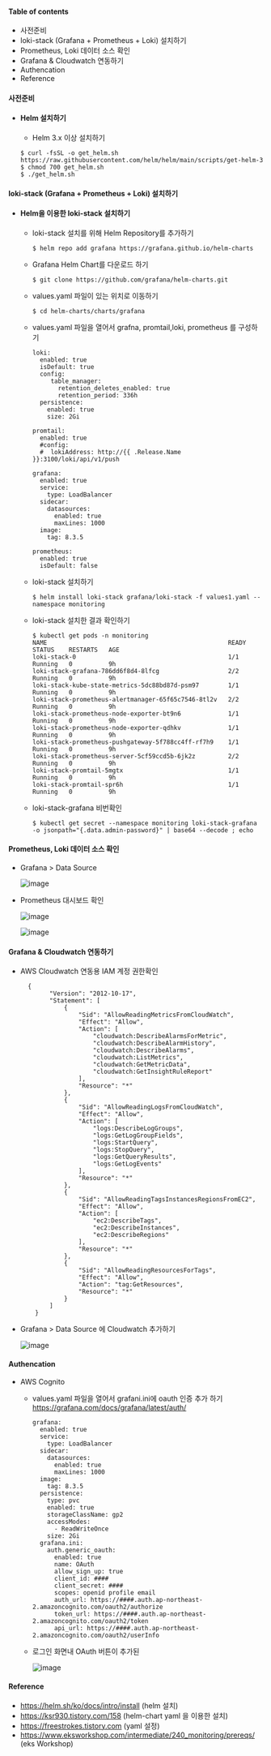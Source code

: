 #### Table of contents
  - 사전준비
  - loki-stack (Grafana + Prometheus + Loki) 설치하기
  - Prometheus, Loki 데이터 소스 확인
  - Grafana & Cloudwatch 연동하기
  - Authencation
  - Reference
#### 사전준비
  - #### Helm 설치하기
    - Helm 3.x 이상 설치하기
    ```
    $ curl -fsSL -o get_helm.sh https://raw.githubusercontent.com/helm/helm/main/scripts/get-helm-3
    $ chmod 700 get_helm.sh
    $ ./get_helm.sh
    ```
#### loki-stack (Grafana + Prometheus + Loki) 설치하기
  - #### Helm을 이용한 loki-stack 설치하기  
    - loki-stack 설치를 위해 Helm Repository를 추가하기
      ```
      $ helm repo add grafana https://grafana.github.io/helm-charts
      ```
    - Grafana Helm Chart를 다운로드 하기
      ```
      $ git clone https://github.com/grafana/helm-charts.git
      ```
    - values.yaml 파일이 있는 위치로 이동하기
      ```
      $ cd helm-charts/charts/grafana
      ```
    - values.yaml 파일을 열어서 grafna, promtail,loki, prometheus 를 구성하기
      ```
      loki:
        enabled: true
        isDefault: true
        config:
           table_manager:
             retention_deletes_enabled: true
             retention_period: 336h
        persistence:
          enabled: true
          size: 2Gi

      promtail:
        enabled: true
        #config:
        #  lokiAddress: http://{{ .Release.Name }}:3100/loki/api/v1/push

      grafana:
        enabled: true
        service:
          type: LoadBalancer
        sidecar:
          datasources:
            enabled: true
            maxLines: 1000
        image:
          tag: 8.3.5

      prometheus:
        enabled: true
        isDefault: false
      ```
    - loki-stack 설치하기
      ```
      $ helm install loki-stack grafana/loki-stack -f values1.yaml --namespace monitoring
      ```
    - loki-stack 설치한 결과 확인하기
      ```
      $ kubectl get pods -n monitoring
      NAME                                                  READY   STATUS    RESTARTS   AGE
      loki-stack-0                                          1/1     Running   0          9h
      loki-stack-grafana-786dd6f8d4-8lfcg                   2/2     Running   0          9h
      loki-stack-kube-state-metrics-5dc88bd87d-psm97        1/1     Running   0          9h
      loki-stack-prometheus-alertmanager-65f65c7546-8tl2v   2/2     Running   0          9h
      loki-stack-prometheus-node-exporter-bt9n6             1/1     Running   0          9h
      loki-stack-prometheus-node-exporter-qdhkv             1/1     Running   0          9h
      loki-stack-prometheus-pushgateway-5f788cc4ff-rf7h9    1/1     Running   0          9h
      loki-stack-prometheus-server-5cf59ccd5b-6jk2z         2/2     Running   0          9h
      loki-stack-promtail-5mgtx                             1/1     Running   0          9h
      loki-stack-promtail-spr6h                             1/1     Running   0          9h
      ```
    - loki-stack-grafana 비번확인
      ```
      $ kubectl get secret --namespace monitoring loki-stack-grafana -o jsonpath="{.data.admin-password}" | base64 --decode ; echo
      ```
#### Prometheus, Loki 데이터 소스 확인
  - Grafana > Data Source 
  
    ![image](https://user-images.githubusercontent.com/80744273/165870105-de446d22-a7bd-4d2a-84b9-36b8f58a247a.png)  
  
  - Prometheus 대시보드 확인

    ![image](https://user-images.githubusercontent.com/80744273/165870177-f965f430-aeb6-438a-a611-7a37d1509fda.png) 

    ![image](https://user-images.githubusercontent.com/80744273/165870351-09a3c65c-cc5f-4999-b905-4d20570c5f3e.png)

#### Grafana & Cloudwatch 연동하기
  - AWS Cloudwatch 연동용 IAM 계정 권한확인
    ```
      {
            "Version": "2012-10-17",
            "Statement": [
                {
                    "Sid": "AllowReadingMetricsFromCloudWatch",
                    "Effect": "Allow",
                    "Action": [
                        "cloudwatch:DescribeAlarmsForMetric",
                        "cloudwatch:DescribeAlarmHistory",
                        "cloudwatch:DescribeAlarms",
                        "cloudwatch:ListMetrics",
                        "cloudwatch:GetMetricData",
                        "cloudwatch:GetInsightRuleReport"
                    ],
                    "Resource": "*"
                },
                {
                    "Sid": "AllowReadingLogsFromCloudWatch",
                    "Effect": "Allow",
                    "Action": [
                        "logs:DescribeLogGroups",
                        "logs:GetLogGroupFields",
                        "logs:StartQuery",
                        "logs:StopQuery",
                        "logs:GetQueryResults",
                        "logs:GetLogEvents"
                    ],
                    "Resource": "*"
                },
                {
                    "Sid": "AllowReadingTagsInstancesRegionsFromEC2",
                    "Effect": "Allow",
                    "Action": [
                        "ec2:DescribeTags",
                        "ec2:DescribeInstances",
                        "ec2:DescribeRegions"
                    ],
                    "Resource": "*"
                },
                {
                    "Sid": "AllowReadingResourcesForTags",
                    "Effect": "Allow",
                    "Action": "tag:GetResources",
                    "Resource": "*"
                }
            ]
        }

    ```
  - Grafana > Data Source 에 Cloudwatch 추가하기
  
    ![image](https://user-images.githubusercontent.com/80744273/165870808-0eeca079-fd87-49c0-9fd9-72c467d4d559.png)

#### Authencation
  - AWS Cognito 
    - values.yaml 파일을 열어서 grafani.ini에 oauth 인증 추가 하기 
      https://grafana.com/docs/grafana/latest/auth/
      ```
      grafana:
        enabled: true
        service:
          type: LoadBalancer
        sidecar:
          datasources:
            enabled: true
            maxLines: 1000
        image:
          tag: 8.3.5
        persistence: 
          type: pvc
          enabled: true
          storageClassName: gp2
          accessModes:
            - ReadWriteOnce
          size: 2Gi
        grafana.ini:
          auth.generic_oauth:
            enabled: true
            name: OAuth
            allow_sign_up: true
            client_id: ####
            client_secret: ####
            scopes: openid profile email
            auth_url: https://####.auth.ap-northeast-2.amazoncognito.com/oauth2/authorize
            token_url: https://####.auth.ap-northeast-2.amazoncognito.com/oauth2/token
            api_url: https://####.auth.ap-northeast-2.amazoncognito.com/oauth2/userInfo    
      ```
    - 로그인 화면내 OAuth 버튼이 추가된 
      
      ![image](https://user-images.githubusercontent.com/80744273/165882048-a1f31733-8d46-4535-a418-a1d81032d3e1.png)

  
#### Reference
  - https://helm.sh/ko/docs/intro/install (helm 설치)
  - https://ksr930.tistory.com/158 (helm-chart yaml 을 이용한 설치)
  - https://freestrokes.tistory.com (yaml 설정)
  - https://www.eksworkshop.com/intermediate/240_monitoring/prereqs/  (eks Workshop)
  
